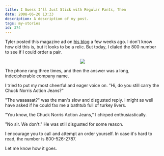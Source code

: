 ```yaml
---
title: I Guess I'll Just Stick with Regular Pants, Then
date: 2008-06-20 13:33
description: A description of my post.
tags: my-stories
id: 374
---
```

Tyler posted this magazine ad on <a href="http://incoherentblog.com" target="_blank">his blog</a> a few weeks ago.  I don't know how old this is, but it looks to be a relic.  But today, I dialed the 800 number to see if I could order a pair.

<center> <img src="http://incoherentblog.com/wp-content/uploads/2008/06/chuck.jpg"></center>

The phone rang three times, and then the answer was a long, indecipherable company name.

I tried to put my most cheerful and eager voice on.  "Hi, do you still carry the Chuck Norris Action Jeans?"

"The waaaaaat?" was the man's slow and disgusted reply.  I might as well have asked if he could fax me a bathtub full of turkey livers.

"You know, the Chuck Norris Action Jeans,"  I chirped enthusiastically.

"No sir.  We don't."  He was still disgusted for some reason.

I encourage you to call and attempt an order yourself.  In case it's hard to read, the number is 800-526-2787.

Let me know how it goes.